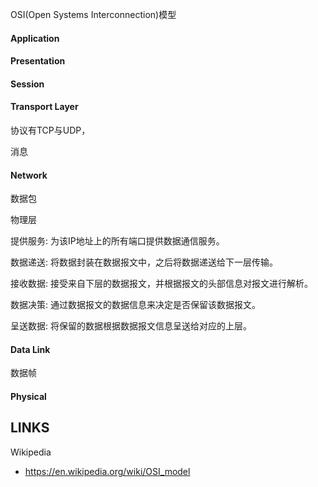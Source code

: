 OSI(Open Systems Interconnection)模型



#### Application

#### Presentation

#### Session

#### Transport Layer

协议有TCP与UDP，

消息

#### Network

数据包

物理层

提供服务: 为该IP地址上的所有端口提供数据通信服务。

数据递送: 将数据封装在数据报文中，之后将数据递送给下一层传输。

接收数据: 接受来自下层的数据报文，并根据报文的头部信息对报文进行解析。

数据决策: 通过数据报文的数据信息来决定是否保留该数据报文。

呈送数据: 将保留的数据根据数据报文信息呈送给对应的上层。

#### Data Link

数据帧

#### Physical


## LINKS

Wikipedia

* <https://en.wikipedia.org/wiki/OSI_model>


